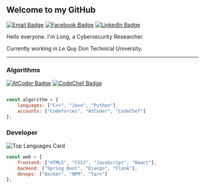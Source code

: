 ## Welcome to my GitHub

[![Email Badge](https://img.shields.io/badge/Gmail-D14836?style=for-the-badge&logo=gmail&logoColor=white)](mailto:thienlongtpct@gmail.com)
[![Facebook Badge](https://img.shields.io/badge/Facebook-1877F2?style=for-the-badge&logo=facebook&logoColor=white)](https://www.facebook.com/long.vominhthien)
[![LinkedIn Badge](https://img.shields.io/badge/LinkedIn-0077B5?style=for-the-badge&logo=linkedin&logoColor=white)](https://www.linkedin.com/in/thienlongtpct)

Hello everyone. I'm Long, a Cybersecurity Researcher.

Currently working in Le Quy Don Technical University. 

<hr/>

### Algorithms

[![AtCoder Badge](https://cp-logo.vercel.app/atcoder/thienlongtpct)](https://codeforces.com/profile/thienlongtpct)
[![CodeChef Badge](https://cp-logo.vercel.app/codechef/thienlong2000)](https://codeforces.com/profile/thienlongtpct)


```javascript

const algorithm = {
    languages: ["C++", "Java", "Python"],
    accounts: ["Codeforces", "AtCoder", "CodeChef"]
};

```

</hr>

### Developer

![Top Languages Card](https://github-readme-stats.vercel.app/api/top-langs/?username=thienlongtpct&layout=compact)

```javascript
const web = {
    frontend: ["HTML5", "CSS3", "JavaScript", "React"],
    backend: ["Spring Boot", "Django", "Flask"],
    devops: ["Docker", "NPM", "Yarn"]
};
```

<!-- 
Xin chào 🇻🇳 

Mình là Long, lập trình viên Full Stack, hiện đang theo học trường Đại học Tổng hợp ITMO. 

<hr/>

Всем привет 🇷🇺 

Я Лонг, разработчик Full Stack, в настоящее время учусь в Университете ИТМО.




**thienlongtpct/thienlongtpct** is a ✨ _special_ ✨ repository because its `README.md` (this file) appears on your GitHub profile.



- 🔭 I’m currently working on ...
- 🌱 I’m currently learning ...
- 👯 I’m looking to collaborate on ...
- 🤔 I’m looking for help with ...
- 💬 Ask me about ...
- 📫 How to reach me: ...
- 😄 Pronouns: ...
- ⚡ Fun fact: ...
-->
